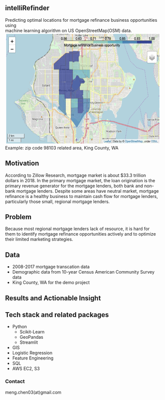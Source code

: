 ## intelliRefinder
Predicting optimal locations for mortgage refinance business opportunities using\
machine learning algorithm on US OpenStreetMap(OSM) data.\
<img src="example.png" width="600" height="360">\
Example: zip code 98103 related area, King County, WA

## Motivation
According to Zillow Research, mortgage market is about $33.3 trillion dollars in 2018. In the primary mortgage market, the loan origination is the primary revenue generator for the mortgage lenders, both bank and non-bank mortgage lenders. Despite some areas have neutral market, mortgage refinance is a healthy business to maintain cash flow for mortgage lenders, particularly those small, regional mortgage lenders.

## Problem
Because most regional mortgage lenders lack of resource, it is hard for them to identify mortgage refinance opportunities actively and to optimize their limited marketing strategies.

## Data
* 2008-2017 mortgage transcation data
* Demographic data from 10-year Census American Community Survey data
* King County, WA for the demo project

## Results and Actionable Insight


## Tech stack and related packages
* Python
  * Scikit-Learn
  * GeoPandas
  * Streamlit
* GIS
* Logistic Regression
* Feature Engineering
* SQL
* AWS EC2, S3

### Contact
meng.chen03(at)gmail.com
